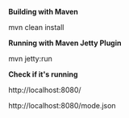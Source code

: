 **Building with Maven**

mvn clean install

**Running with Maven Jetty Plugin**

mvn jetty:run

**Check if it's running**

http://localhost:8080/

http://localhost:8080/mode.json

